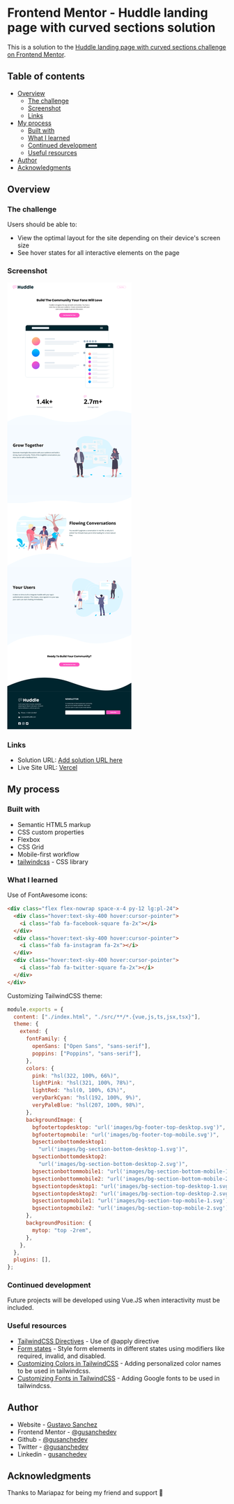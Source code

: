 # Frontend Mentor - Huddle landing page with curved sections solution

This is a solution to the [Huddle landing page with curved sections challenge on Frontend Mentor](https://www.frontendmentor.io/challenges/huddle-landing-page-with-curved-sections-5ca5ecd01e82137ec91a50f2).

## Table of contents

- [Overview](#overview)
  - [The challenge](#the-challenge)
  - [Screenshot](#screenshot)
  - [Links](#links)
- [My process](#my-process)
  - [Built with](#built-with)
  - [What I learned](#what-i-learned)
  - [Continued development](#continued-development)
  - [Useful resources](#useful-resources)
- [Author](#author)
- [Acknowledgments](#acknowledgments)

## Overview

### The challenge

Users should be able to:

- View the optimal layout for the site depending on their device's screen size
- See hover states for all interactive elements on the page

### Screenshot

![](images/Screenshot20220118.png)

### Links

- Solution URL: [Add solution URL here](https://your-solution-url.com)
- Live Site URL: [Vercel](https://prj-16-huddle-landing-page-with-curved-sections.vercel.app/)

## My process

### Built with

- Semantic HTML5 markup
- CSS custom properties
- Flexbox
- CSS Grid
- Mobile-first workflow
- [tailwindcss](https://tailwindcss.com/) - CSS library

### What I learned

Use of FontAwesome icons:

```html
<div class="flex flex-nowrap space-x-4 py-12 lg:pl-24">
  <div class="hover:text-sky-400 hover:cursor-pointer">
    <i class="fab fa-facebook-square fa-2x"></i>
  </div>
  <div class="hover:text-sky-400 hover:cursor-pointer">
    <i class="fab fa-instagram fa-2x"></i>
  </div>
  <div class="hover:text-sky-400 hover:cursor-pointer">
    <i class="fab fa-twitter-square fa-2x"></i>
  </div>
</div>
```

Customizing TailwindCSS theme:

```js
module.exports = {
  content: ["./index.html", "./src/**/*.{vue,js,ts,jsx,tsx}"],
  theme: {
    extend: {
      fontFamily: {
        openSans: ["Open Sans", "sans-serif"],
        poppins: ["Poppins", "sans-serif"],
      },
      colors: {
        pink: "hsl(322, 100%, 66%)",
        lightPink: "hsl(321, 100%, 78%)",
        lightRed: "hsl(0, 100%, 63%)",
        veryDarkCyan: "hsl(192, 100%, 9%)",
        veryPaleBlue: "hsl(207, 100%, 98%)",
      },
      backgroundImage: {
        bgfootertopdesktop: "url('images/bg-footer-top-desktop.svg')",
        bgfootertopmobile: "url('images/bg-footer-top-mobile.svg')",
        bgsectionbottomdesktop1:
          "url('images/bg-section-bottom-desktop-1.svg')",
        bgsectionbottomdesktop2:
          "url('images/bg-section-bottom-desktop-2.svg')",
        bgsectionbottommobile1: "url('images/bg-section-bottom-mobile-1.svg')",
        bgsectionbottommobile2: "url('images/bg-section-bottom-mobile-2.svg')",
        bgsectiontopdesktop1: "url('images/bg-section-top-desktop-1.svg')",
        bgsectiontopdesktop2: "url('images/bg-section-top-desktop-2.svg')",
        bgsectiontopmobile1: "url('images/bg-section-top-mobile-1.svg')",
        bgsectiontopmobile2: "url('images/bg-section-top-mobile-2.svg')",
      },
      backgroundPosition: {
        mytop: "top -2rem",
      },
    },
  },
  plugins: [],
};
```

### Continued development

Future projects will be developed using Vue.JS when interactivity must be included.

### Useful resources

- [TailwindCSS Directives](https://tailwindcss.com/docs/functions-and-directives) - Use of @apply directive
- [Form states](https://tailwindcss.com/docs/hover-focus-and-other-states#form-states) - Style form elements in different states using modifiers like required, invalid, and disabled.
- [Customizing Colors in TailwindCSS](https://tailwindcss.com/docs/customizing-colors) - Adding personalized color names to be used in tailwindcss.
- [Customizing Fonts in TailwindCSS](https://tailwindcss.com/docs/font-family#using-custom-values) - Adding Google fonts to be used in tailwindcss.

## Author

- Website - [Gustavo Sanchez](https://www.gusanche.dev)
- Frontend Mentor - [@gusanchedev](https://www.frontendmentor.io/profile/gusanchedev)
- Github - [@gusanchedev](https://www.github.com/gusanchedev)
- Twitter - [@gusanchedev](https://www.twitter.com/gusanchedev)
- Linkedin - [gusanchedev](https://www.linkedin.com/in/gusanchedev/)

## Acknowledgments

Thanks to Mariapaz for being my friend and support 💙
